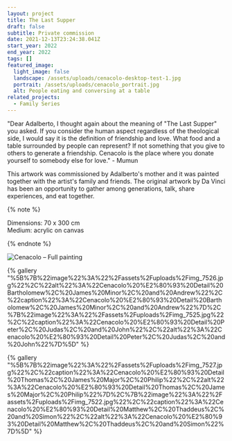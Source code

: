 ```yaml
---
layout: project
title: The Last Supper
draft: false
subtitle: Private commission
date: 2021-12-13T23:24:38.041Z
start_year: 2022
end_year: 2022
tags: []
featured_image:
  light_image: false
  landscape: /assets/uploads/cenacolo-desktop-test-1.jpg
  portrait: /assets/uploads/cenacolo_portrait.jpg
  alt: People eating and conversing at a table
related_projects:
  - Family Series
---
```

"Dear Adalberto, I thought again about the meaning of "The Last Supper" you asked. If you consider the human aspect regardless of the theological side, I would say it is the definition of friendship and love. What food and a table surrounded by people can represent? If not something that you give to others to generate a friendship. Cenacolo is the place where you donate yourself to somebody else for love." - Mumun

This artwork was commissioned by Adalberto's mother and it was painted together with the artist's family and
friends. The original artwork by Da Vinci has been an opportunity to gather among generations, talk,
share experiences, and eat together.

{% note %}




Dimensions: 70 x 300 cm\
Medium: acrylic on canvas




{% endnote %}

![Cenacolo – Full painting](/assets/uploads/full.jpg "Cenacolo – Full painting")

{% gallery "%5B%7B%22image%22%3A%22%2Fassets%2Fuploads%2Fimg_7526.jpg%22%2C%22alt%22%3A%22Cenacolo%20%E2%80%93%20Detail%20Bartholomew%2C%20James%20Minor%2C%20and%20Andrew%22%2C%22caption%22%3A%22Cenacolo%20%E2%80%93%20Detail%20Bartholomew%2C%20James%20Minor%2C%20and%20Andrew%22%7D%2C%7B%22image%22%3A%22%2Fassets%2Fuploads%2Fimg_7525.jpg%22%2C%22caption%22%3A%22Cenacolo%20%E2%80%93%20Detail%20Peter%2C%20Judas%2C%20and%20John%22%2C%22alt%22%3A%22Cenacolo%20%E2%80%93%20Detail%20Peter%2C%20Judas%2C%20and%20John%22%7D%5D" %}

{% gallery "%5B%7B%22image%22%3A%22%2Fassets%2Fuploads%2Fimg_7527.jpg%22%2C%22caption%22%3A%22Cenacolo%20%E2%80%93%20Detail%20Thomas%2C%20James%20Major%2C%20Philip%22%2C%22alt%22%3A%22Cenacolo%20%E2%80%93%20Detail%20Thomas%2C%20James%20Major%2C%20Philip%22%7D%2C%7B%22image%22%3A%22%2Fassets%2Fuploads%2Fimg_7522.jpg%22%2C%22caption%22%3A%22Cenacolo%20%E2%80%93%20Detail%20Matthew%2C%20Thaddeus%2C%20and%20Simon%22%2C%22alt%22%3A%22Cenacolo%20%E2%80%93%20Detail%20Matthew%2C%20Thaddeus%2C%20and%20Simon%22%7D%5D" %}
